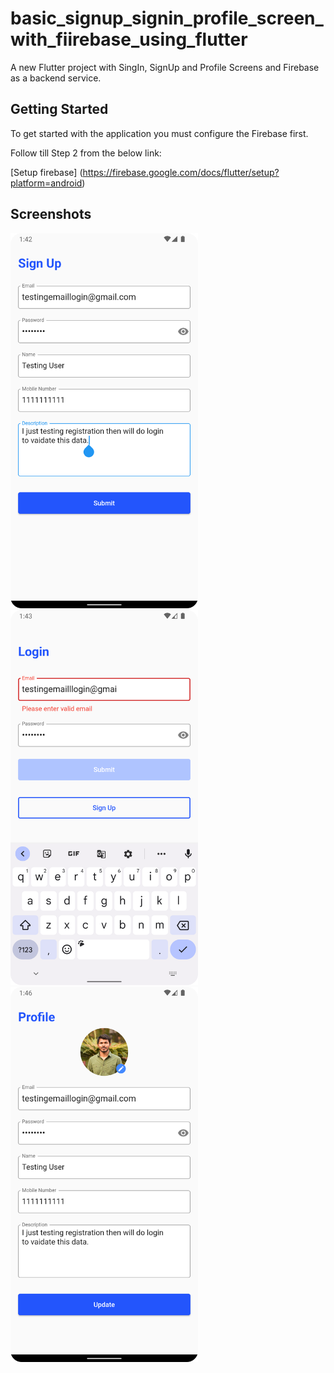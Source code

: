 # basic_signup_signin_profile_screen_with_fiirebase_using_flutter

A new Flutter project with SingIn, SignUp and Profile Screens and Firebase as a backend service.

## Getting Started

To get started with the application you must configure the Firebase first.

Follow till Step 2 from the below link:

[Setup firebase] (https://firebase.google.com/docs/flutter/setup?platform=android)

## Screenshots
<img src="screenshots/signup.png" width="300">  <img src="screenshots/login_form_validation.png" width="300">  <img src="screenshots/profile_with_image.png" width="300">

